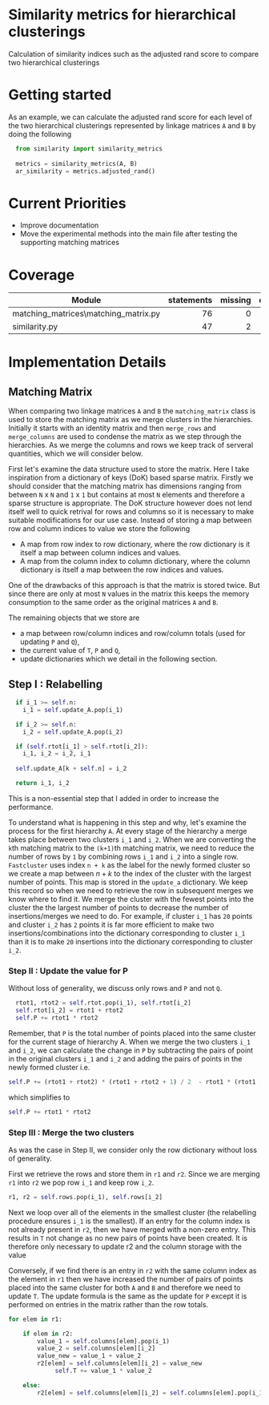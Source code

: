 # Similarity metrics for hierarchical clusterings

Calculation of similarity indices such as the adjusted rand score to compare two hierarchical clusterings

# Getting started

As an example, we can calculate the adjusted rand score for each level of the two hierarchical clusterings represented by linkage
matrices `A` and `B` by doing the following

```python
  from similarity import similarity_metrics
  
  metrics = similarity_metrics(A, B)
  ar_similarity = metrics.adjusted_rand()
```
# Current Priorities
* Improve documentation
* Move the experimental methods into the main file after testing the supporting matching matrices

# Coverage

| Module                               | statements | missing | excluded | coverage |
|--------------------------------------|-----------:|--------:|---------:|---------:|
| matching_matrices\matching_matrix.py |         76 |       0 |        0 |     100% |
| similarity.py                        |         47 |       2 |        0 |      96% |

# Implementation Details

## Matching Matrix

When comparing two linkage matrices `A` and `B` the `matching_matrix` class is used to store the matching matrix as we merge clusters in the hierarchies. Initially it starts with an identity matrix and then `merge_rows` and `merge_columns` are used to condense the matrix as we step through the hierarchies. As we merge the columns and rows we keep track of serveral quantities, which we will consider below.

First let's examine the data structure used to store the matrix. Here I take inspiration from a dictionary of keys (DoK) based sparse matrix. Firstly we should consider that the matching matrix has dimensions ranging from between `N` x `N` and `1` x `1` but contains at most `N` elements and therefore a sparse structure is appropriate. The DoK structure however does not lend itself well to quick retrival for rows and columns so it is necessary to make suitable modifications for our use case. Instead of storing a map between row and column indices to value we store the following

* A map from row index to row dictionary, where the row dictionary is it itself a map between column indices and values.
* A map from the column index to column dictionary, where the column dictionary is itself a map between the row indices and values.

One of the drawbacks of this approach is that the matrix is stored twice. But since there are only at most `N` values in the matrix this keeps the memory consumption to the same order as the original matrices `A` and `B`.

The remaining objects that we store are 
* a map between row/column indices and row/column totals (used for updating `P` and `Q`),
* the current value of `T`, `P` and `Q`,
* update dictionaries which we detail in the following section.

## Step I : Relabelling

```python
  if i_1 >= self.n: 
    i_1 = self.update_A.pop(i_1) 

  if i_2 >= self.n: 
    i_2 = self.update_A.pop(i_2) 

  if (self.rtot[i_1] > self.rtot[i_2]):
    i_1, i_2 = i_2, i_1
        
  self.update_A[k + self.n] = i_2

  return i_1, i_2
```

This is a non-essential step that I added in order to increase the performance.

To understand what is happening in this step and why, let's examine the process for the first hierarchy `A`. At every stage of the hierarchy a merge takes place between two clusters `i_1` and `i_2`. When we are converting the `k`th matching matrix to the `(k+1)`th matching matrix, we need to reduce the number of rows by `1` by combining rows `i_1` and `i_2` into a single row. `Fastcluster` uses index `n + k` as the label for the newly formed cluster so we create a map between $n+k$ to the index of the cluster with the largest number of points. This map is stored in the `update_a` dictionary. We keep this record so when we need to retrieve the row in subsequent merges we know where to find it. We merge the cluster with the fewest points into the cluster the the largest number of points to decrease the number of insertions/merges we need to do. For example, if cluster `i_1` has `20` points and cluster `i_2` has `2` points it is far more efficient to make two insertions/combinations into the dictionary corresponding to cluster `i_1` than it is to make `20` insertions into the dictionary corresponding to cluster `i_2`.

### Step II : Update the value for P

Without loss of generality, we discuss only rows and `P` and not `Q`.

```python
  rtot1, rtot2 = self.rtot.pop(i_1), self.rtot[i_2]
  self.rtot[i_2] = rtot1 + rtot2
  self.P += rtot1 * rtot2
```

Remember, that `P` is the total number of points placed into the same cluster for the current stage of hierarchy A. When we merge the two clusters `i_1` and `i_2`, we can calculate the change in `P` by subtracting the pairs of point in the original clusters `i_1` and `i_2` and adding the pairs of points in the newly formed cluster i.e.

```python
self.P += (rtot1 + rtot2) * (rtot1 + rtot2 + 1) / 2  - rtot1 * (rtot1 - 1) / 2 - rtot2 * (rtot2 - 1) / 2 
```

which simplifies to 
```python
self.P += rtot1 * rtot2
```

### Step III : Merge the two clusters
As was the case in Step II, we consider only the row dictionary without loss of generality. 

First we retrieve the rows and store them in `r1` and `r2`. Since we are merging `r1` into `r2` we pop row `i_1` and keep row `i_2`.

```python
r1, r2 = self.rows.pop(i_1), self.rows[i_2]
```

Next we loop over all of the elements in the smallest cluster (the relabelling procedure ensures `i_1` is the smallest). If an entry for the column index is not already present in `r2`, then we have merged with a non-zero entry. This results in `T` not change as no new pairs of points have been created. It is therefore only necessary to update r2 and the column storage with the value

Conversely, if we find there is an entry in `r2` with the same column index as the element in `r1` then we have increased the number of pairs of points placed into the same cluster for both `A` and `B` and therefore we need to update `T`. The update formula is the same as the update for `P` except it is performed on entries in the matrix rather than the row totals.

```python
for elem in r1: 

    if elem in r2: 
        value_1 = self.columns[elem].pop(i_1)
        value_2 = self.columns[elem][i_2]
        value_new = value_1 + value_2
        r2[elem] = self.columns[elem][i_2] = value_new
             self.T += value_1 * value_2

    else:
        r2[elem] = self.columns[elem][i_2] = self.columns[elem].pop(i_1)

```



